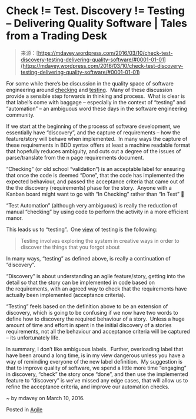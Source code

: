 <!--yml
category: 未分类
date: 2024-05-18 05:35:58
-->

# Check != Test. Discovery != Testing – Delivering Quality Software | Tales from a Trading Desk

> 来源：[https://mdavey.wordpress.com/2016/03/10/check-test-discovery-testing-delivering-quality-software/#0001-01-01](https://mdavey.wordpress.com/2016/03/10/check-test-discovery-testing-delivering-quality-software/#0001-01-01)

For some while there’s be discussion in the quality space of software engineering around [checking](http://devblog.songkick.com/2016/02/15/move-fast-but-test-the-code/) and [testing](http://www.satisfice.com/articles/cdt-automation.pdf).  Many of these discussion provide a sensible step forwards in thinking and process.  What is clear is that label’s come with baggage – especially in the context of “testing” and “automation” – an ambiguous word these days in the software engineering community.

If we start at the beginning of the process of software development, we essentially have “discovery”, and the capture of requirements – how the feature/story will behave when implemented.  In many ways the capture of these requirements in BDD syntax offers at least a machine readable format that hopefully reduces ambiguity, and cuts out a degree of the issues of parse/translate from the n page requirements document.

“Checking” (or old school “validation”) is an acceptable label for ensuring that once the code is deemed “Done”, that the code has implemented the expected behaviour, and passed the acceptance criteria that came out of the the discovery (requirements) phase for the story.  Anyone with a Kanban board might want to go with “In Checking” rather than “In Test” 🙂

“Test Automation” (although very ambiguous) is really the reduction of manual “checking” by using code to perform the activity in a more efficient manor.

This leads us to “testing”.  One [view](http://devblog.songkick.com/2016/02/15/move-fast-but-test-the-code/) of testing is the following:

> Testing involves exploring the system in creative ways in order to discover the things that you forgot about

In many ways, “testing” as defined above, is really a continuation of “discovery”.

“Discovery” is about understanding an agile feature/story, getting into the detail so that the story can be implemented in code based on the requirements, with an agreed way to check that the requirements have actually been implemented (acceptance criteria).

“Testing” feels based on the definition above to be an extension of discovery, which is going to be confusing if we now have two words to define how to discovery the required behaviour of a story.  Unless a huge amount of time and effort in spent in the initial discovery of a stories requirements, not all the behaviour and acceptance criteria will be captured – its unfortunately life.

In summary, I don’t like ambiguous labels.  Further, overloading label that have been around a long time, is in my view dangerous unless you have a way of reminding everyone of the new label definition.  My suggestion is that to improve quality of software, we spend a little more time “engaging” in discovery, “check” the story once “done”, and then use the implemented feature to “discovery” is we’ve missed any edge cases, that will allow us to refine the acceptance criteria, and improve our automation checks.

~ by mdavey on March 10, 2016.

Posted in [Agile](https://mdavey.wordpress.com/category/agile/)